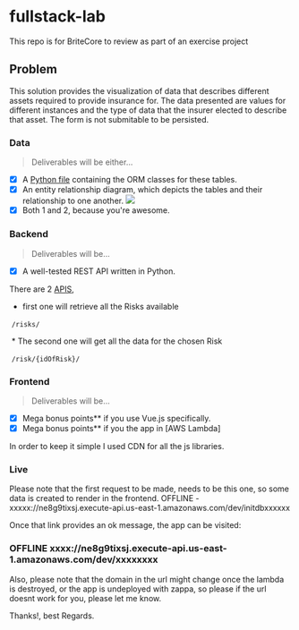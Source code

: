 # fullstack-lab
This repo is for BriteCore to review as part of an exercise project

## Problem
This solution provides the visualization of data that describes different assets required to provide insurance for. The data presented are values for different instances and the type of data that the insurer elected to describe that asset. The form is not submitable to be persisted.

### Data
> Deliverables will be either...
- [x] A [Python file](https://github.com/gjury/fullstack-lab/blob/master/app.py) containing the ORM classes for these tables.
- [x] An entity relationship diagram, which depicts the tables and their relationship to one another.
![](https://i.imgur.com/LID9QLp.png)
- [x] Both 1 and 2, because you're awesome.

### Backend
> Deliverables will be...
- [x] A well-tested REST API written in Python.

There are 2 [APIS](https://github.com/gjury/fullstack-lab/blob/master/app.py), 
  * first one will retrieve all the Risks available
  
  `/risks/`
  
  * The second one will get all the data for the chosen Risk
  
  `/risk/{idOfRisk}/`


### Frontend
> Deliverables will be...
- [x] Mega bonus points** if you use Vue.js specifically.
- [x] Mega bonus points** if you the app in [AWS Lambda]

In order to keep it simple I used CDN for all the js libraries.

### Live
Please note that the first request to be made, needs to be this one, so some data is created to render in the frontend.
OFFLINE - xxxxx://ne8g9tixsj.execute-api.us-east-1.amazonaws.com/dev/initdbxxxxxx

Once that link provides an ok message, the app can be visited:

### OFFLINE xxxx://ne8g9tixsj.execute-api.us-east-1.amazonaws.com/dev/xxxxxxxx

Also, please note that the domain in the url might change once the lambda is destroyed, or the app is undeployed with zappa, so please if the url doesnt work for you, please let me know.

Thanks!, best Regards.











